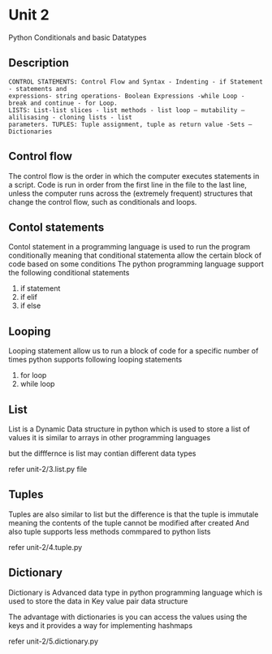 # Unit 2
Python Conditionals and basic Datatypes


## Description
```
CONTROL STATEMENTS: Control Flow and Syntax - Indenting - if Statement - statements and
expressions- string operations- Boolean Expressions -while Loop - break and continue - for Loop.
LISTS: List-list slices - list methods - list loop – mutability – alilisasing - cloning lists - list
parameters. TUPLES: Tuple assignment, tuple as return value -Sets – Dictionaries
```

## Control flow
The control flow is the order in which the computer executes statements in a script.
Code is run in order from the first line in the file to the last line, unless the computer runs across the (extremely frequent) structures that change the control flow, such as conditionals and loops.


## Contol statements

Contol statement in a programming language is used to run the program conditionally meaning that conditional statementa allow the certain block of code based on some conditions 
The python programming language support the following conditional statements
1. if statement
2. if elif
3. if else


## Looping 
Looping statement allow us to run a block of code for a specific number of times
python supports following looping statements

1. for loop
2. while loop

## List 
List is a Dynamic Data structure in python which is used to store a list of values it is similar to arrays in other programming languages 

but the difffernce is list may contian different data types

 refer
 unit-2/3.list.py file


 ## Tuples
 Tuples are also similar to list but the difference is that the tuple is immutale meaning the contents of the tuple cannot be modified after created
 And also tuple supports less methods commpared to python lists

 refer unit-2/4.tuple.py


 ## Dictionary 
 Dictionary is Advanced data type in python programming language which is used to store the data in Key value pair data structure


 The advantage with dictionaries is you can access the values using the keys and it provides a way for implementing hashmaps


 refer unit-2/5.dictionary.py


